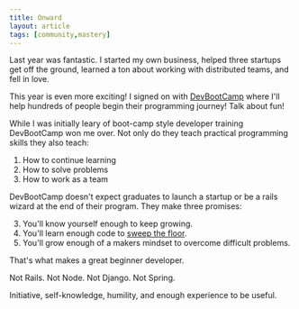 ```yaml
---
title: Onward
layout: article
tags: [community,mastery]
---
```


Last year was fantastic. I started my own business, helped three startups get
off the ground, learned a ton about working with distributed teams, and fell in
love.

This year is even more exciting! I signed on with
[DevBootCamp](http://devbootcamp) where I'll help hundreds of people begin their
programming journey! Talk about fun!

While I was initially leary of boot-camp style developer training DevBootCamp
won me over. Not only do they teach practical programming skills they also
teach:

1. How to continue learning
2. How to solve problems
3. How to work as a team

DevBootCamp doesn't expect graduates to launch a startup or be a rails wizard at
the end of their program. They make three promises:

3. You'll know yourself enough to keep growing.
2. You'll learn enough code to [sweep the floor](http://my.safaribooksonline.com/book/career-development/9780596806842/accurate-self-assessment/sweep_the_floor).
1. You'll grow enough of a makers mindset to overcome difficult problems.

That's what makes a great beginner developer.

Not Rails. Not Node. Not Django. Not Spring.

Initiative, self-knowledge, humility, and enough experience to be useful.
